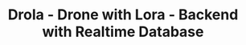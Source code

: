 ---
layout: gsoc
categories: gsoc2018
divid: drola1
title:  Drola - Drone with Lora - Backend with Realtime Database
description: <p>Drones use their radio link to communicate with their ground stations and controllers. Those radio links can communicate for a limited range. When a drone fly automatically through way points it may go away from radio link. Then ground station unable to monitor that drone any more. We want a system to monitor automatically flying drones using long range communication network “LORA” . Its mandatory to uniquely identifying each drone, for that we want to bind unique key to each drone. The final product should be a separate unit which can externally mound on any kind of drone.</p><p>Currently we have a system consisting with seperate devices to mount on drones and web system to monitor their locations. That device send data like location, timestamp, and nodeid with AES encryption. This is an one way communication system which sends messages only from drones to the DroLa web System. For further developments we are seeking to improve the system as follows.</p><p>We want a new platform to send messages in more general way instead of current fixed message format. Then we can introduce this system to other tracking solutions also. We want to design a bidirectional communication protocol and implement it including message passers for both Lora Node side and web server side.</p><p>Current system is running on web sockets, drone locations are collected by Lora receivers and send them to the web server through a web socket server. we want to move to a realtime database instead of using websockets.</p><p>If you willing to join with us as a GSOC student please send your proposal with a design for the system. Your new ideas also warmly welcome.</p>
githuburl: https://github.com/scorelab/drola/issues/17
requiredknowledge: C++, Node Js, Python and ReactJs
possiblementors: TBD
---